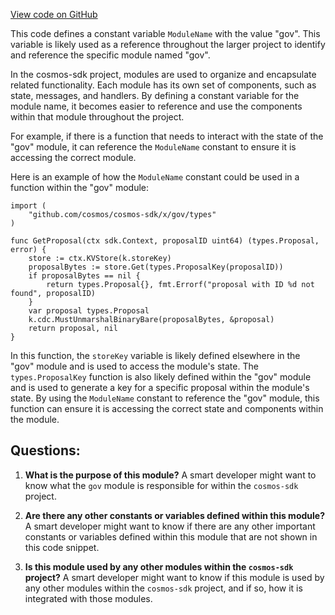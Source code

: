 [View code on GitHub](https://github.com/cosmos/cosmos-sdk/blob/main/x/gov/migrations/v2/keys.go)

This code defines a constant variable `ModuleName` with the value "gov". This variable is likely used as a reference throughout the larger project to identify and reference the specific module named "gov". 

In the cosmos-sdk project, modules are used to organize and encapsulate related functionality. Each module has its own set of components, such as state, messages, and handlers. By defining a constant variable for the module name, it becomes easier to reference and use the components within that module throughout the project. 

For example, if there is a function that needs to interact with the state of the "gov" module, it can reference the `ModuleName` constant to ensure it is accessing the correct module. 

Here is an example of how the `ModuleName` constant could be used in a function within the "gov" module:

```
import (
    "github.com/cosmos/cosmos-sdk/x/gov/types"
)

func GetProposal(ctx sdk.Context, proposalID uint64) (types.Proposal, error) {
    store := ctx.KVStore(k.storeKey)
    proposalBytes := store.Get(types.ProposalKey(proposalID))
    if proposalBytes == nil {
        return types.Proposal{}, fmt.Errorf("proposal with ID %d not found", proposalID)
    }
    var proposal types.Proposal
    k.cdc.MustUnmarshalBinaryBare(proposalBytes, &proposal)
    return proposal, nil
}
```

In this function, the `storeKey` variable is likely defined elsewhere in the "gov" module and is used to access the module's state. The `types.ProposalKey` function is also likely defined within the "gov" module and is used to generate a key for a specific proposal within the module's state. By using the `ModuleName` constant to reference the "gov" module, this function can ensure it is accessing the correct state and components within the module.
## Questions: 
 1. **What is the purpose of this module?** 
A smart developer might want to know what the `gov` module is responsible for within the `cosmos-sdk` project.

2. **Are there any other constants or variables defined within this module?** 
A smart developer might want to know if there are any other important constants or variables defined within this module that are not shown in this code snippet.

3. **Is this module used by any other modules within the `cosmos-sdk` project?** 
A smart developer might want to know if this module is used by any other modules within the `cosmos-sdk` project, and if so, how it is integrated with those modules.